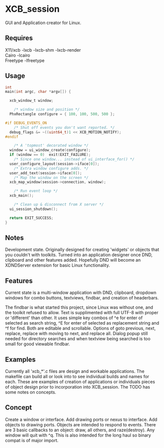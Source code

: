 
# XCB_session

GUI and Application creator for Linux.

## Requires

X11/xcb  -lxcb -lxcb-shm -lxcb-render\
Cairo    -lcairo\
Freetype -lfreetype

## Usage

```C
int
main(int argc, char *argv[]) {

  xcb_window_t window;

    /* window size and position */
  PhxRectangle configure = { 100, 100, 500, 500 };

#if DEBUG_EVENTS_ON
    /* Shut off events you don't want reported. */
  debug_flags &= ~((uint64_t)1 << XCB_MOTION_NOTIFY);
#endif

    /* A 'topmost' decorated window */
  window = ui_window_create(configure);
  if (window == 0)  exit(EXIT_FAILURE);
    /* Since one window... instead of ui_interface_for() */
  user_configure_layout(session->iface[0]);
    /* Extra window configure adds. */
  user_add_text(session->iface[0]);
    /* Map the window on the screen */
  xcb_map_window(session->connection, window);

    /* Run event loop */
  xcb_main();

    /* Clean up & disconnect from X server */
  ui_session_shutdown();

  return EXIT_SUCCESS;
}
```
## Notes

Development state. Originally designed for creating 'widgets' or objects that you couldn't with toolkits. Turned into an application designer once DND, clipboard and other features added. Hopefully DND will become an XDNDServer extension for basic Linux functionality.

## Features
Current state is a multi-window application with DND, clipboard, dropdown windows for combo buttons, textviews, findbar, and creation of headerbars.

The findbar is what started this project, since Linux was without one, and the toolkit refused to allow. Text is supplimented with full UTF-8 with proper or 'different' than other. It uses simple key combos of ^e for enter of selected as search string, ^E for enter of selected as replacement string and ^f for find. Both are editable and scrollable. Options of goto previous, next, replace, replace with moving to next, and replace all. Dialog popup still needed for directory searches and when textview being searched is too small for good viewable findbar.

## Examples
Currently all 'xcb_*'.c files are design and workable applications. The makefile can build all or look into to see individual builds and names for each. These are examples of creation of applications or individuals pieces of object design prior to incorporation into XCB_session. The TODO has some notes on concepts.

## Concept
Create a window or interface. Add drawing ports or nexus to interface. Add objects to drawing ports. Objects are intended to respond to events. There are 3 basic callbacks to an object: draw, all others, and raze(destroy). Any window will quit with ^q. This is also intended for the long haul so binary compat is of major import.